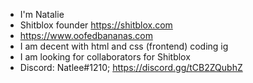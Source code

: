 - I'm Natalie
- Shitblox founder https://shitblox.com
- https://www.oofedbananas.com
- I am decent with html and css (frontend) coding ig
- I am looking for collaborators for Shitblox
- Discord: Natlee#1210; https://discord.gg/tCB2ZQubhZ

